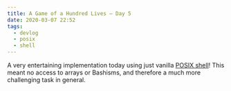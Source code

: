 ```yaml
---
title: A Game of a Hundred Lives — Day 5
date: 2020-03-07 22:52
tags:
  - devlog
  - posix
  - shell
---
```


A very entertaining implementation today using just vanilla [POSIX shell][1]!
This meant no access to arrays or Bashisms, and therefore a much more
challenging task in general.

[1]: https://github.com/iainreid820/game-of-life/blob/master/shell/main.sh
